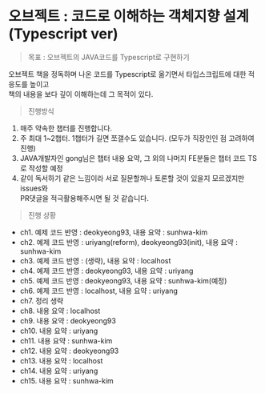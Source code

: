 # 오브젝트 : 코드로 이해하는 객체지향 설계 (Typescript ver)

> 목표 : 오브젝트의 JAVA코드를 Typescript로 구현하기

오브젝트 책을 정독하며 나온 코드를 Typescript로 옮기면서 타입스크립트에 대한 적응도를 높이고<br> 책의 내용을 보다 깊이 이해하는데 그 목적이 있다.

> 진행방식

1. 매주 약속한 챕터를 진행합니다.
2. 주 최대 1~2챕터. 1챕터가 길면 쪼갤수도 있습니다. (모두가 직장인인 점 고려하여 진행)
3. JAVA개발자인 gong님은 챕터 내용 요약, 그 외의 나머지 FE분들은 챕터 코드 TS로 작성할 예정
4. 같이 독서하기 같은 느낌이라 서로 질문할꺼나 토론할 것이 있을지 모르겠지만 issues와<br> PR댓글을 적극활용해주시면 될 것 같습니다.

> 진행 상황

- ch1. 예제 코드 반영 : deokyeong93, 내용 요약 : sunhwa-kim
- ch2. 예제 코드 반영 : uriyang(reform), deokyeong93(init), 내용 요약 : sunhwa-kim
- ch3. 예제 코드 반영 : (생략), 내용 요약 : localhost
- ch4. 예제 코드 반영 : deokyeong93, 내용 요약 : uriyang
- ch5. 예제 코드 반영 : deokyeong93, 내용 요약 : sunhwa-kim(예정)
- ch6. 예제 코드 반영 : localhost, 내용 요약 : uriyang
- ch7. 정리 생략
- ch8. 내용 요약 : localhost
- ch9. 내용 요약 : deokyeong93
- ch10. 내용 요약 : uriyang
- ch11. 내용 요약 : sunhwa-kim
- ch12. 내용 요약 : deokyeong93
- ch13. 내용 요약 : localhost
- ch14. 내용 요약 : uriyang
- ch15. 내용 요약 : sunhwa-kim
